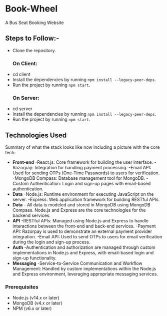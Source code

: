 # Book-Wheel
A Bus Seat Booking Website 

## Steps to Follow:-

- Clone the repository.
  ### On Client:
- cd client
- Install the dependencies by running `npm install --legacy-peer-deps`.
- Run the project by running `npm start`.
  ### On Server:
- cd server
- Install the dependencies by running `npm install --legacy-peer-deps`.
- Run the project by running `npm start`.

## Technologies Used

Summary of what the stack looks like now including a picture with the core tech:

* **Front-end** -React.js: Core framework for building the user interface.
                -Razorpay: Integration for handling payment processing.
                -Email API: Used for sending OTPs (One-Time Passwords) to users for verification.
                -MongoDB Compass: Database management tool for MongoDB.
                -Custom Authentication: Login and sign-up pages with email-based authentication.
* **Data** -Node.js: Runtime environment for executing JavaScript on the server.
           -Express: Web application framework for building RESTful APIs.
* **Data** - All data is modeled and stored in MongoDB using MongoDB Compass. Node.js and Express are the core technologies for the backend services.
* **API** -RESTful APIs: Managed using Node.js and Express to handle interactions between the front-end and back-end services.
          -Payment API: Razorpay is used to demonstrate an external payment provider integration.
          -Email API: Used to send OTPs to users for email verification during the login and sign-up process.
* **Auth** -Authentication and authorization are managed through custom implementations in Node.js and Express, with email-based login and sign-up functionality.
* **Messaging** -Service-to-Service Communication and Workflow Management: Handled by custom implementations within the Node.js and Express environment, leveraging appropriate messaging services.

### Prerequisites
- Node.js (v14.x or later)
- MongoDB (v4.x or later)
- NPM (v6.x or later)
  

